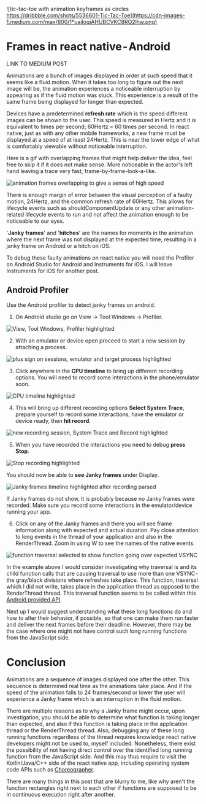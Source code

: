 ![tic-tac-toe with animation keyframes as circles https://dribbble.com/shots/5536601-Tic-Tac-Toe](https://cdn-images-1.medium.com/max/800/1*uajloqjAHUBCVKC8RQ2lhw.png)

# Frames in react native - Android
LINK TO MEDIUM POST

Animations are a bunch of images displayed in order at such speed that it seems like a fluid motion. When it takes too long to figure out the next image will be, the animation experiences a noticeable interruption by appearing as if the fluid motion was stuck. This experience is a result of the same frame being displayed for longer than expected.

Devices have a predetermined **refresh rate** which is the speed different images can be shown to the user. This speed is measured in Hertz and it is equivalent to times per second; 60Hertz = 60 times per second. In react native, just as with any other mobile frameworks, a new frame must be displayed at a speed of at least 24Hertz. This is near the lower edge of what is comfortably viewable without noticeable interruption. 

Here is a gif with overlapping frames that might help deliver the idea, feel free to skip it if it does not make sense. More noticeable in the actor's left hand leaving a trace very fast, frame-by-frame-look-a-like.

![animation frames overlapping to give a sense of high speed](https://media.giphy.com/media/v1.Y2lkPTc5MGI3NjExMTA3YjM5NTZlYWIxMGY2YWZiN2ZjZTNmZGRiOWE2Y2E1NGM0YmYxYiZjdD1n/8LbYKVeqQkKRi/giphy.gif)

There is enough margin of error between the visual perception of a faulty motion, 24Hertz, and the common refresh rate of 60Hertz. This allows for lifecycle events such as shouldComponentUpdate or any other animation-related lifecycle events to run and not affect the animation enough to be noticeable to our eyes.

'**Janky frames**' and '**hitches**' are the names for moments in the animation where the next frame was not displayed at the expected time, resulting in a janky frame on Android or a hitch on iOS.

To debug these faulty animations on react native you will need the Profiler on Android Studio for Android and Instruments for iOS. I will leave Instruments for iOS for another post.

## Android Profiler

Use the Android profiler to detect janky frames on android.

1. On Android studio go on View -> Tool Windows -> Profiler.

![View, Tool Windows, Profiler highlighted](https://cdn-images-1.medium.com/max/800/1*eSUlbmFIJ8890QaMr5Yrfw.png)

2. With an emulator or device open proceed to start a new session by attaching a process.

![plus sign on sessions, emulator and target process highlighted](https://cdn-images-1.medium.com/max/800/1*ZjwMVc2-jmNqK6wCrXbfUQ.png)

3. Click anywhere in the **CPU timeline** to bring up different recording options. You will need to record some interactions in the phone/emulator soon.

![CPU timeline highlighted](https://cdn-images-1.medium.com/max/800/1*fLJs0CEGgVW0oKj6nPgP4g.png)

4. This will bring up different recording options **Select System Trace**, prepare yourself to record some interactions, have the emulator or device ready, then **hit record**.

![new recording session, System Trace and Record highlighted](https://cdn-images-1.medium.com/max/800/1*RRz6XZ4igxcvO5ZoulXRyg.png)

5. When you have recorded the interactions you need to debug **press Stop**.

![Stop recording highlighted](https://cdn-images-1.medium.com/max/800/1*w5j2sgVJCCdwYWCkNAQsqw.png)

You should now be able to **see Janky frames** under Display.

![Janky frames timeline highlighted after recording parsed](https://cdn-images-1.medium.com/max/800/1*kiAJSNkWC8NUPG9SFghr3A.png)

If Janky frames do not show, it is probably because no Janky frames were recorded. Make sure you record some interactions in the emulator/device running your app.

6. Click on any of the Janky frames and there you will see frame information along with expected and actual duration. Pay close attention to long events in the thread of your application and also in the RenderThread. Zoom in using W to see the names of the native events.

![function traversal selected to show function going over expected VSYNC](https://cdn-images-1.medium.com/max/800/1*p-pkQ_G6lj1Wj9rerypCNQ.png)

In the example above I would consider investigating why traversal is and its child function calls that are causing traversal to use more than one VSYNC - the gray/black divisions where refreshes take place. This function, traversal which I did not write, takes place in the application thread as opposed to the RenderThread thread. This traversal function seems to be called within this [Android provided API](https://medium.com/r/?url=https%3A%2F%2Fcs.android.com%2Fandroid%2Fplatform%2Fsuperproject%2F%2B%2Fmaster%3Aframeworks%2Fbase%2Fcore%2Fjava%2Fandroid%2Fview%2FChoreographer.java%3Bl%3D742).

Next up I would suggest understanding what these long functions do and how to alter their behavior, if possible, so that one can make them run faster and deliver the next frames before their deadline. However, there may be the case where one might not have control such long running functions from the JavaScript side.

# Conclusion
Animations are a sequence of images displayed one after the other. This sequence is determined real time as the animations take place. And if the speed of the animation falls to 24 frames/second or lower the user will experience a Janky frame which is an interruption in the fluid motion.

There are multiple reasons as to why a Janky frame might occur, upon investigation, you should be able to determine what function is taking longer than expected, and also if this function is taking place in the application thread or the RenderThread thread. Also, debugging any of these long running functions regardless of the thread requires knowledge react native developers might not be used to, myself included. Nonetheless, there exist the possibility of not having direct control over the identified long running function from the JavaScript side. And this may thus require to visit the Kotlin/Java/C++ side of the react native app, including operating system code APIs such as [Choreographer](https://medium.com/r/?url=https%3A%2F%2Fdeveloper.android.com%2Freference%2Fandroid%2Fview%2FChoreographer).

There are many things in this post that are blurry to me, like why aren't the function rectangles right next to each other if functions are supposed to be in continuous execution right after another.
